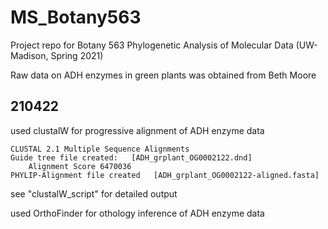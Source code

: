 # MS_Botany563
Project repo for Botany 563 Phylogenetic Analysis of Molecular Data (UW-Madison, Spring 2021)

Raw data on ADH enzymes in green plants was obtained from Beth Moore

## 210422 
used clustalW for progressive alignment of ADH enzyme data
```
CLUSTAL 2.1 Multiple Sequence Alignments
Guide tree file created:   [ADH_grplant_OG0002122.dnd] 
    Alignment Score 6470036
PHYLIP-Alignment file created   [ADH_grplant_OG0002122-aligned.fasta]
```
see "clustalW_script" for detailed output

used OrthoFinder for othology inference of ADH enzyme data

